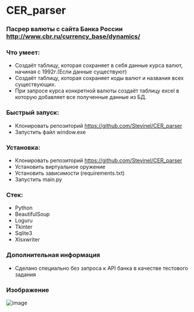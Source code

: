 # CER_parser

### Пасрер валюты с сайта Банка России http://www.cbr.ru/currency_base/dynamics/

### Что умеет:
- Создаёт таблицу, которая сохраняет в себя данные курса валют, начиная с 1992г.(Если данные существуют)
- Создаёт таблицу, которая сохраняет коды валют и названия всех существующих.
- При запросе курса конкретной валюты создаёт таблицу excel в которую добавляет все полученные данные из БД.

### Быстрый запуск:
- Клонировать репозиторий https://github.com/Stevinel/CER_parser
- Запустить файл window.exe

### Установка:
- Клонировать репозиторий https://github.com/Stevinel/CER_parser
- Установить виртуальное оружение
- Установить зависимости (requirements.txt)
- Запустить main.py

### Стек:
- Python
- BeautifulSoup
- Loguru
- Tkinter
- Sqlite3
- Xlsxwriter

### Дополнительная информация
- Сделано специально без запроса к API банка в качестве тестового задания

### Изображение
![image](https://user-images.githubusercontent.com/72396348/134424474-6231d6e1-a54f-4571-98a3-07ff90ea8b1f.png)
